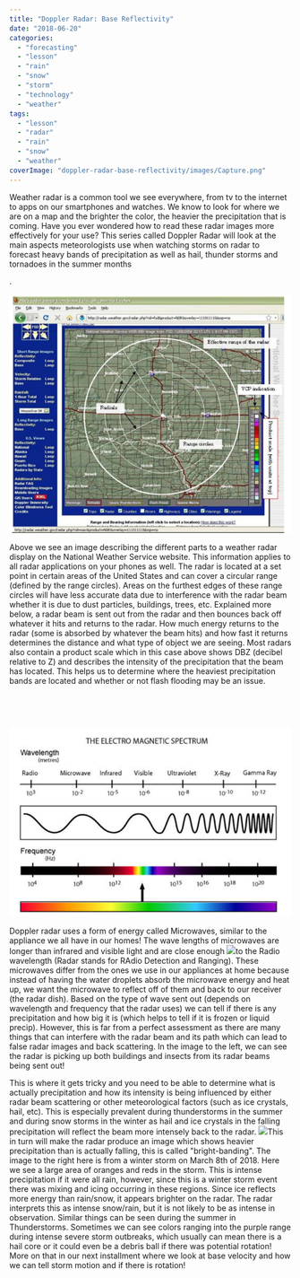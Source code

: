 ```yaml
---
title: "Doppler Radar: Base Reflectivity"
date: "2018-06-20"
categories: 
  - "forecasting"
  - "lesson"
  - "rain"
  - "snow"
  - "storm"
  - "technology"
  - "weather"
tags: 
  - "lesson"
  - "radar"
  - "rain"
  - "snow"
  - "weather"
coverImage: "doppler-radar-base-reflectivity/images/Capture.png"
---
```


Weather radar is a common tool we see everywhere, from tv to the internet to apps on our smartphones and watches. We know to look for where we are on a map and the brighter the color, the heavier the precipitation that is coming. Have you ever wondered how to read these radar images more effectively for your use? This series called Doppler Radar will look at the main aspects meteorologists use when watching storms on radar to forecast heavy bands of precipitation as well as hail, thunder storms and tornadoes in the summer months

.

![](doppler-radar-base-reflectivity/images/Capture.png)

Above we see an image describing the different parts to a weather radar display on the National Weather Service website. This information applies to all radar applications on your phones as well. The radar is located at a set point in certain areas of the United States and can cover a circular range (defined by the range circles). Areas on the furthest edges of these range circles will have less accurate data due to interference with the radar beam whether it is due to dust particles, buildings, trees, etc. Explained more below, a radar beam is sent out from the radar and then bounces back off whatever it hits and returns to the radar. How much energy returns to the radar (some is absorbed by whatever the beam hits) and how fast it returns determines the distance and what type of object we are seeing. Most radars also contain a product scale which in this case above shows DBZ (decibel relative to Z) and describes the intensity of the precipitation that the beam has located. This helps us to determine where the heaviest precipitation bands are located and whether or not flash flooding may be an issue.

 

 

![](doppler-radar-base-reflectivity/images/spectrum.png)

Doppler radar uses a form of energy called Microwaves, similar to the appliance we all have in our homes! The wave lengths of microwaves are longer than infrared and visible light and are close enough ![](images/cltr2.gif)to the Radio wavelength (Radar stands for RAdio Detection and Ranging). These microwaves differ from the ones we use in our appliances at home because instead of having the water droplets absorb the microwave energy and heat up, we want the microwave to reflect off of them and back to our receiver (the radar dish). Based on the type of wave sent out (depends on wavelength and frequency that the radar uses) we can tell if there is any precipitation and how big it is (which helps to tell if it is frozen or liquid precip). However, this is far from a perfect assessment as there are many things that can interfere with the radar beam and its path which can lead to false radar images and back scattering. In the image to the left, we can see the radar is picking up both buildings and insects from its radar beams being sent out!

This is where it gets tricky and you need to be able to determine what is actually precipitation and how its intensity is being influenced by either radar beam scattering or other meteorological factors (such as ice crystals, hail, etc). This is especially prevalent during thunderstorms in the summer and during snow storms in the winter as hail and ice crystals in the falling precipitation will reflect the beam more intensely back to the radar. ![](images/3.png)This in turn will make the radar produce an image which shows heavier precipitation than is actually falling, this is called "bright-banding". The image to the right here is from a winter storm on March 8th of 2018. Here we see a large area of oranges and reds in the storm. This is intense precipitation if it were all rain, however, since this is a winter storm event there was mixing and icing occurring in these regions. Since ice reflects more energy than rain/snow, it appears brighter on the radar. The radar interprets this as intense snow/rain, but it is not likely to be as intense in observation. Similar things can be seen during the summer in Thunderstorms. Sometimes we can see colors ranging into the purple range during intense severe storm outbreaks, which usually can mean there is a hail core or it could even be a debris ball if there was potential rotation! More on that in our next installment where we look at base velocity and how we can tell storm motion and if there is rotation!

